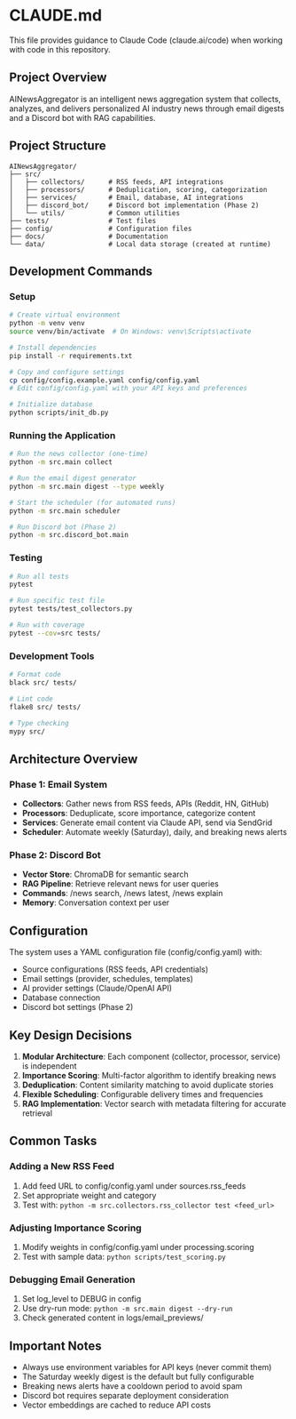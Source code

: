 # CLAUDE.md

This file provides guidance to Claude Code (claude.ai/code) when working with code in this repository.

## Project Overview

AINewsAggregator is an intelligent news aggregation system that collects, analyzes, and delivers personalized AI industry news through email digests and a Discord bot with RAG capabilities.

## Project Structure

```
AINewsAggregator/
├── src/
│   ├── collectors/      # RSS feeds, API integrations
│   ├── processors/      # Deduplication, scoring, categorization
│   ├── services/        # Email, database, AI integrations
│   ├── discord_bot/     # Discord bot implementation (Phase 2)
│   └── utils/           # Common utilities
├── tests/               # Test files
├── config/              # Configuration files
├── docs/                # Documentation
└── data/                # Local data storage (created at runtime)
```

## Development Commands

### Setup
```bash
# Create virtual environment
python -m venv venv
source venv/bin/activate  # On Windows: venv\Scripts\activate

# Install dependencies
pip install -r requirements.txt

# Copy and configure settings
cp config/config.example.yaml config/config.yaml
# Edit config/config.yaml with your API keys and preferences

# Initialize database
python scripts/init_db.py
```

### Running the Application
```bash
# Run the news collector (one-time)
python -m src.main collect

# Run the email digest generator
python -m src.main digest --type weekly

# Start the scheduler (for automated runs)
python -m src.main scheduler

# Run Discord bot (Phase 2)
python -m src.discord_bot.main
```

### Testing
```bash
# Run all tests
pytest

# Run specific test file
pytest tests/test_collectors.py

# Run with coverage
pytest --cov=src tests/
```

### Development Tools
```bash
# Format code
black src/ tests/

# Lint code
flake8 src/ tests/

# Type checking
mypy src/
```

## Architecture Overview

### Phase 1: Email System
- **Collectors**: Gather news from RSS feeds, APIs (Reddit, HN, GitHub)
- **Processors**: Deduplicate, score importance, categorize content
- **Services**: Generate email content via Claude API, send via SendGrid
- **Scheduler**: Automate weekly (Saturday), daily, and breaking news alerts

### Phase 2: Discord Bot
- **Vector Store**: ChromaDB for semantic search
- **RAG Pipeline**: Retrieve relevant news for user queries
- **Commands**: /news search, /news latest, /news explain
- **Memory**: Conversation context per user

## Configuration

The system uses a YAML configuration file (config/config.yaml) with:
- Source configurations (RSS feeds, API credentials)
- Email settings (provider, schedules, templates)
- AI provider settings (Claude/OpenAI API)
- Database connection
- Discord bot settings (Phase 2)

## Key Design Decisions

1. **Modular Architecture**: Each component (collector, processor, service) is independent
2. **Importance Scoring**: Multi-factor algorithm to identify breaking news
3. **Deduplication**: Content similarity matching to avoid duplicate stories
4. **Flexible Scheduling**: Configurable delivery times and frequencies
5. **RAG Implementation**: Vector search with metadata filtering for accurate retrieval

## Common Tasks

### Adding a New RSS Feed
1. Add feed URL to config/config.yaml under sources.rss_feeds
2. Set appropriate weight and category
3. Test with: `python -m src.collectors.rss_collector test <feed_url>`

### Adjusting Importance Scoring
1. Modify weights in config/config.yaml under processing.scoring
2. Test with sample data: `python scripts/test_scoring.py`

### Debugging Email Generation
1. Set log_level to DEBUG in config
2. Use dry-run mode: `python -m src.main digest --dry-run`
3. Check generated content in logs/email_previews/

## Important Notes

- Always use environment variables for API keys (never commit them)
- The Saturday weekly digest is the default but fully configurable
- Breaking news alerts have a cooldown period to avoid spam
- Discord bot requires separate deployment consideration
- Vector embeddings are cached to reduce API costs